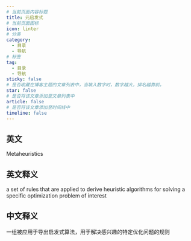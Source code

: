 ```yaml
---
# 当前页面内容标题
title: 元启发式
# 当前页面图标
icon: linter
# 分类
category:
  - 目录
  - 导航
# 标签
tag:
  - 目录
  - 导航
sticky: false
# 是否收藏在博客主题的文章列表中，当填入数字时，数字越大，排名越靠前。
star: false
# 是否将该文章添加至文章列表中
article: false
# 是否将该文章添加至时间线中
timeline: false
---
```

## 英文
 
 Metaheuristics
## 英文释义

 a set of rules that are applied to derive heuristic algorithms for solving a specific optimization problem of interest

## 中文释义

一组被应用于导出启发式算法，用于解决感兴趣的特定优化问题的规则
